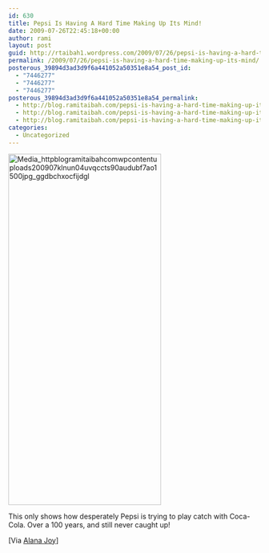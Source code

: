 ```yaml
---
id: 630
title: Pepsi Is Having A Hard Time Making Up Its Mind!
date: 2009-07-26T22:45:18+00:00
author: rami
layout: post
guid: http://rtaibah1.wordpress.com/2009/07/26/pepsi-is-having-a-hard-time-making-up-its-mind
permalink: /2009/07/26/pepsi-is-having-a-hard-time-making-up-its-mind/
posterous_39894d3ad3d9f6a441052a50351e8a54_post_id:
  - "7446277"
  - "7446277"
  - "7446277"
posterous_39894d3ad3d9f6a441052a50351e8a54_permalink:
  - http://blog.ramitaibah.com/pepsi-is-having-a-hard-time-making-up-its-min
  - http://blog.ramitaibah.com/pepsi-is-having-a-hard-time-making-up-its-min
  - http://blog.ramitaibah.com/pepsi-is-having-a-hard-time-making-up-its-min
categories:
  - Uncategorized
---
```

<p style="text-align:center;">
  <div class='p_embed p_image_embed'>
    <img alt="Media_httpblogramitaibahcomwpcontentuploads200907klnun04uvqccts90audubf7ao1500jpg_ggdbchxocfijdgl" height="700" src="http://139.59.20.41/wp-content/uploads/2011/12/media_httpblogramitaibahcomwpcontentuploads200907klnun04uvqccts90audubf7ao1500jpg_ggdbchxocfijdgl-scaled500.jpg?w=130" width="305" />
  </div>
</p>

This only shows how desperately Pepsi is trying to play catch with Coca-Cola. Over a 100 years, and still never caught up!

[](http://blog.ramitaibah.com/wp-content/uploads/2009/07/kLNun04UVqccts90AuDuBf7ao1_500.jpg)[Via <a href="http://alanajoy.tumblr.com/post/149059077/what-this-says-to-me-be-yourself" target="_blank">Alana Joy</a>]